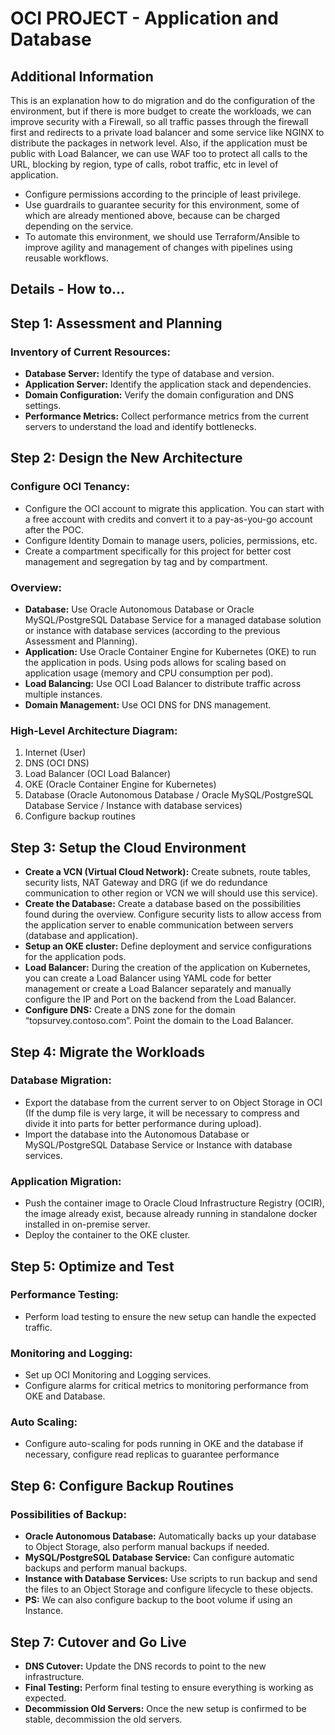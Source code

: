 # OCI PROJECT - Application and Database

## Additional Information

This is an explanation how to do migration and do the configuration of the environment, but if there is more budget to create the workloads, we can improve security with a Firewall, so all traffic passes through the firewall first and redirects to a private load balancer and some service like NGINX to distribute the packages in network level. Also, if the application must be public with Load Balancer, we can use WAF too to protect all calls to the URL, blocking by region, type of calls, robot traffic, etc in level of application.

- Configure permissions according to the principle of least privilege.
- Use guardrails to guarantee security for this environment, some of which are already mentioned above, because can be charged depending on the service.
- To automate this environment, we should use Terraform/Ansible to improve agility and management of changes with pipelines using reusable workflows.


## Details - How to...

## Step 1: Assessment and Planning

### Inventory of Current Resources:
- **Database Server:** Identify the type of database and version.
- **Application Server:** Identify the application stack and dependencies.
- **Domain Configuration:** Verify the domain configuration and DNS settings.
- **Performance Metrics:** Collect performance metrics from the current servers to understand the load and identify bottlenecks.

## Step 2: Design the New Architecture

### Configure OCI Tenancy:
- Configure the OCI account to migrate this application. You can start with a free account with credits and convert it to a pay-as-you-go account after the POC.
- Configure Identity Domain to manage users, policies, permissions, etc.
- Create a compartment specifically for this project for better cost management and segregation by tag and by compartment.

### Overview:
- **Database:** Use Oracle Autonomous Database or Oracle MySQL/PostgreSQL Database Service for a managed database solution or instance with database services (according to the previous Assessment and Planning).
- **Application:** Use Oracle Container Engine for Kubernetes (OKE) to run the application in pods. Using pods allows for scaling based on application usage (memory and CPU consumption per pod).
- **Load Balancing:** Use OCI Load Balancer to distribute traffic across multiple instances.
- **Domain Management:** Use OCI DNS for DNS management.

### High-Level Architecture Diagram:
1. Internet (User)
2. DNS (OCI DNS)
3. Load Balancer (OCI Load Balancer)
4. OKE (Oracle Container Engine for Kubernetes)
5. Database (Oracle Autonomous Database / Oracle MySQL/PostgreSQL Database Service / Instance with database services)
6. Configure backup routines

## Step 3: Setup the Cloud Environment

- **Create a VCN (Virtual Cloud Network):** Create subnets, route tables, security lists, NAT Gateway and DRG (if we do redundance communication to other region or VCN we will should use this service).
- **Create the Database:** Create a database based on the possibilities found during the overview. Configure security lists to allow access from the application server to enable communication between servers (database and application).
- **Setup an OKE cluster:** Define deployment and service configurations for the application pods.
- **Load Balancer:** During the creation of the application on Kubernetes, you can create a Load Balancer using YAML code for better management or create a Load Balancer separately and manually configure the IP and Port on the backend from the Load Balancer.
- **Configure DNS:** Create a DNS zone for the domain “topsurvey.contoso.com”. Point the domain to the Load Balancer.

## Step 4: Migrate the Workloads

### Database Migration:
- Export the database from the current server to on Object Storage in OCI (If the dump file is very large, it will be necessary to compress and divide it into parts for better performance during upload).
- Import the database into the Autonomous Database or MySQL/PostgreSQL Database Service or Instance with database services.

### Application Migration:
- Push the container image to Oracle Cloud Infrastructure Registry (OCIR), the image already exist, because already running in standalone docker installed in on-premise server.
- Deploy the container to the OKE cluster.

## Step 5: Optimize and Test

### Performance Testing:
- Perform load testing to ensure the new setup can handle the expected traffic.

### Monitoring and Logging:
- Set up OCI Monitoring and Logging services.
- Configure alarms for critical metrics to monitoring performance from OKE and Database.

### Auto Scaling:
- Configure auto-scaling for pods running in OKE and the database if necessary, configure read replicas to guarantee performance

## Step 6: Configure Backup Routines

### Possibilities of Backup:
- **Oracle Autonomous Database:** Automatically backs up your database to Object Storage, also perform manual backups if needed.
- **MySQL/PostgreSQL Database Service:** Can configure automatic backups and perform manual backups.
- **Instance with Database Services:** Use scripts to run backup and send the files to an Object Storage and configure lifecycle to these objects.
- **PS:** We can also configure backup to the boot volume if using an Instance.

## Step 7: Cutover and Go Live

- **DNS Cutover:** Update the DNS records to point to the new infrastructure.
- **Final Testing:** Perform final testing to ensure everything is working as expected.
- **Decommission Old Servers:** Once the new setup is confirmed to be stable, decommission the old servers.
